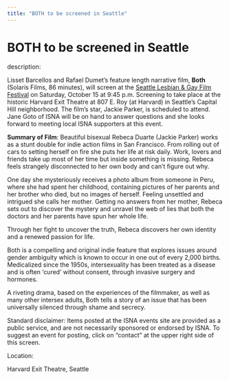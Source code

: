 ```yaml
---
title: "BOTH to be screened in Seattle"
---
```


# BOTH to be screened in Seattle

  
description:  
  


Lisset Barcellos and Rafael Dumet’s feature length narrative film, **Both** (Solaris Films, 86 minutes), will screen at the [Seattle Lesbian & Gay Film Festival][1] on Saturday, October 15 at 9:45 p.m. Screening to take place at the historic Harvard Exit Theatre at 807 E. Roy (at Harvard) in Seattle&#8217;s Capital Hill neighborhood. The film&#8217;s star, Jackie Parker, is scheduled to attend. Jane Goto of ISNA will be on hand to answer questions and she looks forward to meeting local ISNA supporters at this event.

  
  


**Summary of Film**: Beautiful bisexual Rebeca Duarte (Jackie Parker) works as a stunt double for indie action films in San Francisco. From rolling out of cars to setting herself on fire she puts her life at risk daily. Work, lovers and friends take up most of her time but inside something is missing. Rebeca feels strangely disconnected to her own body and can’t figure out why.

  
  


One day she mysteriously receives a photo album from someone in Peru, where she had spent her childhood, containing pictures of her parents and her brother who died, but no images of herself. Feeling unsettled and intrigued she calls her mother. Getting no answers from her mother, Rebeca sets out to discover the mystery and unravel the web of lies that both the doctors and her parents have spun her whole life.

  
  


Through her fight to uncover the truth, Rebeca discovers her own identity and a renewed passion for life.

  
  


Both is a compelling and original indie feature that explores issues around gender ambiguity which is known to occur in one out of every 2,000 births. Medicalized since the 1950s, intersexuality has been treated as a disease and is often ‘cured’ without consent, through invasive surgery and hormones.

  
  


A riveting drama, based on the experiences of the filmmaker, as well as many other intersex adults, Both tells a story of an issue that has been universally silenced through shame and secrecy.

  
  


Standard disclaimer: Items posted at the ISNA events site are provided as a public service, and are not necessarily sponsored or endorsed by ISNA. To suggest an event for posting, click on &#8220;contact&#8221; at the upper right side of this screen.

  


  


  
Location:  
  
Harvard Exit Theatre, Seattle

 [1]: http://www.seattlequeerfilm.com/